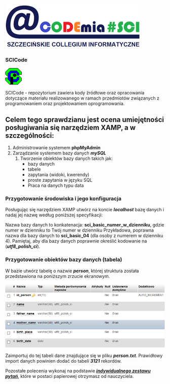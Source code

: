 ![acodemia_logo](https://github.com/jackflower/SCICode/blob/master/graphics/acodemia_logo.png)


### SCICode

![sci_logo](https://github.com/jackflower/SCICode/blob/master/graphics/sci_logo.png)

SCICode - repozytorium zawiera kody źródłowe oraz opracowania dotyczące materiału realizowanego w ramach przedmiotów związanych z programowaniem oraz projektowaniem oprogramowania.

## Celem tego sprawdzianu jest ocena umiejętności posługiwania się narzędziem XAMP, a w szczególności:

1. Administrowanie systemem **phpMyAdmin**
2. Zarządzanie systemem bazy danych _**mySQL**_
   1. Tworzenie obiektów bazy danych takich jak:
      - bazy danych
      - tabele
      - zapytania (widoki, kwerendy)
      - proste zapytania w języku SQL
      - Praca na danych typu data


### Przygotowanie środowiska i jego konfiguracja

Posługując się narzędziem XAMP utwórz na koncie _**localhost**_ bazę danych i nadaj jej nazwę według poniższej specyfikacji:

Nazwa bazy danych to konkatenacja: **sci_basic_numer_w_dzienniku**, gdzie numer w dzienniku to Twój numer w dzienniku Przykładowa, poprawna nazwa dla bazy danych to **sci_basic_04** (dla osoby z numerem w dzienniku 4). Pamiętaj, aby dla bazy danych poprawnie określić kodowanie na (_**utf8_polish_ci**_).

### Przygotowanie obiektów bazy danych (tabela)

W bazie utwórz tabelę o nazwie _**person**_, której struktura została przedstawiona na poniższym zrzucie ekranowym.



![sci_logo](https://github.com/jackflower/SCICode/blob/master/graphics/person_graphics.png)




Zaimportuj do tej tabeli dane znajdujące się w pliku _**person.txt**_. Prawidłowy import danych powinien dodać do tabeli _**3121**_ rekordów. 

Pozostałe polecenia wykonaj na podstawie <u>_**indywidualnego zestawu pytań**_</u>, które w postaci papierowej otrzymasz od nauczyciela.

